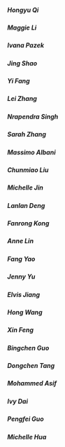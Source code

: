 ##### Hongyu Qi
##### Maggie Li
##### Ivana Pazek
##### Jing Shao
##### Yi Fang
##### Lei Zhang
##### Nrapendra Singh
##### Sarah Zhang
##### Massimo Albani
##### Chunmiao Liu
##### Michelle Jin
##### Lanlan Deng
##### Fanrong Kong
##### Anne Lin
##### Fang Yao
##### Jenny Yu
##### Elvis Jiang
##### Hong Wang
##### Xin Feng
##### Bingchen Guo
##### Dongchen Tang
##### Mohammed Asif
##### Ivy Dai
##### Pengfei Guo
##### Michelle Hua
